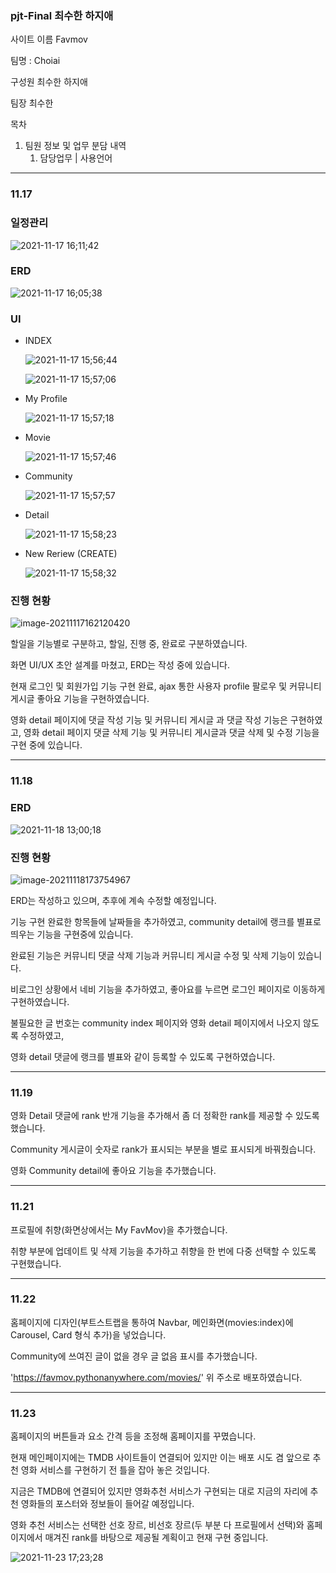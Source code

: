 ### pjt-Final 최수한 하지애



사이트 이름 Favmov

팀명 : Choiai

구성원 최수한 하지애

팀장 최수한

목차

1. 팀원 정보 및 업무 분담 내역
   1. 담당업무 | 사용언어



---

###  11.17



### 일정관리

![2021-11-17 16;11;42](md-images/2021-11-17%2016;11;42.PNG)

### ERD

![2021-11-17 16;05;38](md-images/2021-11-17%2016;05;38.PNG)

### UI

- INDEX

  ![2021-11-17 15;56;44](md-images/2021-11-17%2015;56;44.PNG)

  ![2021-11-17 15;57;06](md-images/2021-11-17%2015;57;06.PNG)

- My Profile

  ![2021-11-17 15;57;18](md-images/2021-11-17%2015;57;18.PNG)

- Movie

  ![2021-11-17 15;57;46](md-images/2021-11-17%2015;57;46.PNG)

- Community

  ![2021-11-17 15;57;57](md-images/2021-11-17%2015;57;57.PNG)

- Detail

  ![2021-11-17 15;58;23](md-images/2021-11-17%2015;58;23.PNG)

- New Reriew (CREATE)

  ![2021-11-17 15;58;32](md-images/2021-11-17%2015;58;32.PNG)



### 진행 현황

![image-20211117162120420](md-images/image-20211117162120420.png)

할일을 기능별로 구분하고, 할일, 진행 중, 완료로 구분하였습니다.

화면 UI/UX 초안 설계를 마쳤고, ERD는 작성 중에 있습니다.

현재 로그인 및 회원가입 기능 구현 완료, ajax 통한 사용자 profile 팔로우 및 커뮤니티 게시글 좋아요 기능을 구현하였습니다.

영화 detail 페이지에 댓글 작성 기능 및 커뮤니티 게시글 과 댓글 작성 기능은 구현하였고, 영화 detail 페이지 댓글 삭제 기능 및 커뮤니티 게시글과 댓글 삭제 및 수정 기능을 구현 중에 있습니다.



---



### 11.18



### ERD

![2021-11-18 13;00;18](md-images/2021-11-18%2013;00;18.PNG)



### 진행 현황



![image-20211118173754967](md-images/image-20211118173754967.png)

ERD는 작성하고 있으며, 추후에 계속 수정할 예정입니다.

기능 구현 완료한 항목들에 날짜들을 추가하였고,  community detail에 랭크를 별표로 띄우는 기능을 구현중에 있습니다. 

완료된 기능은 커뮤니티 댓글 삭제 기능과 커뮤니티 게시글 수정 및 삭제 기능이 있습니다.

비로그인 상황에서 네비 기능을 추가하였고, 좋아요를 누르면 로그인 페이지로 이동하게 구현하였습니다.

불필요한 글 번호는 community index 페이지와 영화 detail 페이지에서 나오지 않도록 수정하였고, 

영화 detail 댓글에 랭크를 별표와 같이 등록할 수 있도록 구현하였습니다.



---

### 11.19

영화 Detail 댓글에 rank 반개 기능을 추가해서 좀 더 정확한 rank를 제공할 수 있도록 했습니다.

Community 게시글이 숫자로 rank가 표시되는 부분을 별로 표시되게 바꿔줬습니다. 

영화 Community detail에 좋아요 기능을 추가했습니다.

------

### 11.21

프로필에 취향(화면상에서는 My FavMov)을 추가했습니다.

취향 부분에 업데이트 및 삭제 기능을 추가하고 취향을 한 번에 다중 선택할 수 있도록 구현했습니다.

------

### 11.22

홈페이지에 디자인(부트스트랩을 통하여 Navbar, 메인화면(movies:index)에 Carousel, Card 형식 추가)을 넣었습니다.

Community에 쓰여진 글이 없을 경우 글 없음 표시를 추가했습니다.

'https://favmov.pythonanywhere.com/movies/' 위 주소로 배포하였습니다.

------

### 11.23

홈페이지의 버튼들과 요소 간격 등을 조정해 홈페이지를 꾸몄습니다.

현재 메인페이지에는 TMDB 사이트들이 연결되어 있지만 이는 배포 시도 겸 앞으로 추천 영화 서비스를 구현하기 전 틀을 잡아 놓은 것입니다.

지금은 TMDB에 연결되어 있지만 영화추천 서비스가 구현되는 대로 지금의 자리에 추천 영화들의 포스터와 정보들이 들어갈 예정입니다.  

영화 추천 서비스는 선택한 선호 장르, 비선호 장르(두 부분 다 프로필에서 선택)와 홈페이지에서 매겨진 rank를 바탕으로 제공될 계획이고 현재 구현 중입니다.



![2021-11-23 17;23;28](md-images/2021-11-23%2017;23;28.PNG)
